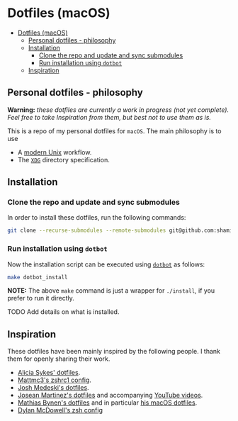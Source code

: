 # Dotfiles (macOS)

- [Dotfiles (macOS)](#dotfiles-macos)
  - [Personal dotfiles - philosophy](#personal-dotfiles---philosophy)
  - [Installation](#installation)
    - [Clone the repo and update and sync submodules](#clone-the-repo-and-update-and-sync-submodules)
    - [Run installation using `dotbot`](#run-installation-using-dotbot)
  - [Inspiration](#inspiration)
  
## Personal dotfiles - philosophy

**Warning:** _these dotfiles are currently a work in progress (not yet complete).
Feel free to take Inspiration from them, but best not to use them as is._

This is a repo of my personal dotfiles for `macOS`. The main philosophy is to
use

- A [modern Unix](https://github.com/ibraheemdev/modern-unix) workflow.
- The [`XDG`](https://wiki.archlinux.org/title/XDG_user_directories) directory specification.

## Installation

### Clone the repo and update and sync submodules

In order to install these dotfiles, run the following commands:

```bash
git clone --recurse-submodules --remote-submodules git@github.com:shamindras/dotfiles.git
```

### Run installation using `dotbot`

Now the installation script can be executed using
[`dotbot`](https://github.com/anishathalye/dotbot) as follows:

```bash
make dotbot_install
```

**NOTE:** The above `make` command is just a wrapper for `./install`, if you
prefer to run it directly.

TODO Add details on what is installed.

## Inspiration

These dotfiles have been mainly inspired by the following people. I thank them
for openly sharing their work.

- [Alicia Sykes' dotfiles](https://github.com/Lissy93/dotfiles).
- [Mattmc3's zshrc1 config](https://github.com/mattmc3/zshrc1/tree/main).
- [Josh Medeski's dotfiles](https://github.com/joshmedeski/dotfiles/tree/15576d333a884b4fb867a24f121162e4f4293a86).
- [Josean Martinez's dotfiles](https://github.com/joshmedeski/dotfiles/tree/15576d333a884b4fb867a24f121162e4f4293a86)
  and accompanying [YouTube videos](https://www.youtube.com/watch?v=U-omALWIBos&ab_channel=JoseanMartinez).
- [Mathias Bynen's dotfiles](https://github.com/mathiasbynens/dotfiles)
  and in particular [his macOS dotfiles](https://github.com/mathiasbynens/dotfiles/blob/master/.macOS).
- [Dylan McDowell's zsh config](https://github.com/dylanjm/teton/blob/2eb03539fe2c9489ed6b5ade4ee4ee44d8c6f421/config/shells/zsh/zshenv.zsh)
